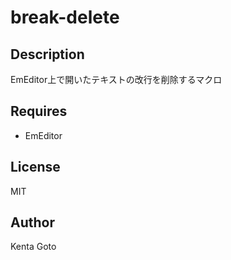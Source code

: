 # break-delete 

## Description
EmEditor上で開いたテキストの改行を削除するマクロ

## Requires
- EmEditor

## License
MIT

## Author
Kenta Goto
